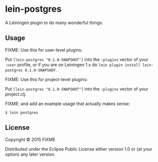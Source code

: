 # lein-postgres

A Leiningen plugin to do many wonderful things.

## Usage

FIXME: Use this for user-level plugins:

Put `[lein-postgres "0.1.0-SNAPSHOT"]` into the `:plugins` vector of your
`:user` profile, or if you are on Leiningen 1.x do `lein plugin install
lein-postgres 0.1.0-SNAPSHOT`.

FIXME: Use this for project-level plugins:

Put `[lein-postgres "0.1.0-SNAPSHOT"]` into the `:plugins` vector of your project.clj.

FIXME: and add an example usage that actually makes sense:

    $ lein postgres

## License

Copyright © 2015 FIXME

Distributed under the Eclipse Public License either version 1.0 or (at
your option) any later version.
